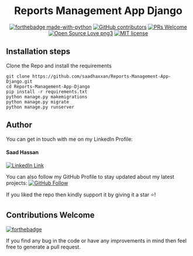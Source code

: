 <div align="center">
<h1>Reports Management App Django</h1>
  
[![forthebadge made-with-python](http://ForTheBadge.com/images/badges/made-with-python.svg)](https://www.python.org/)
[![GitHub contributors](https://img.shields.io/github/contributors/Naereen/StrapDown.js.svg)](https://GitHub.com/saadhaxxan/Reports-Management-Django/graphs/contributors/)
[![PRs Welcome](https://img.shields.io/badge/PRs-welcome-brightgreen.svg?style=flat-square)](http://makeapullrequest.com)
[![Open Source Love png3](https://badges.frapsoft.com/os/v3/open-source.png?v=103)](https://github.com/ellerbrock/open-source-badges/)
[![MIT license](https://img.shields.io/badge/License-MIT-blue.svg)](https://lbesson.mit-license.org/)
</div>

## Installation steps

Clone the Repo and install the requirements

```
git clone https://github.com/saadhaxxan/Reports-Management-App-Django.git
cd Reports-Management-App-Django
pip install -r requirements.txt
python manage.py makemigrations
python manage.py migrate
python manage.py runserver
```

## Author
You can get in touch with me on my LinkedIn Profile:

#### Saad Hassan
[![LinkedIn Link](https://img.shields.io/badge/Connect-saadhaxxan-blue.svg?logo=linkedin&longCache=true&style=social&label=Connect
)](https://www.linkedin.com/in/saadhaxxan)

You can also follow my GitHub Profile to stay updated about my latest projects: [![GitHub Follow](https://img.shields.io/badge/Connect-saadhaxxan-blue.svg?logo=Github&longCache=true&style=social&label=Follow)](https://github.com/saadhaxxan)

If you liked the repo then kindly support it by giving it a star ⭐!

## Contributions Welcome
[![forthebadge](https://forthebadge.com/images/badges/built-with-love.svg)](#)

If you find any bug in the code or have any improvements in mind then feel free to generate a pull request.
